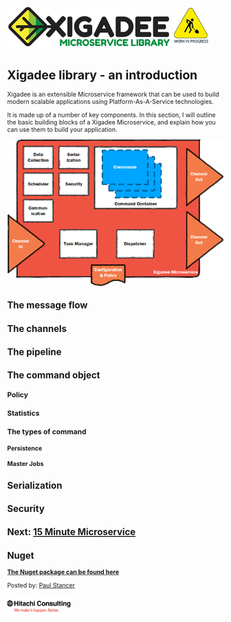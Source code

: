 <div>
<tr>
<td><img src="../../docs/Xigadee2.png" alt="Xigadee"></td>
<td align="right"><img src="../../docs/smallWIP.jpg" alt="Sorry, I'm still working here" height="100"></td>
</tr>
</div>


# Xigadee library - an introduction

Xigadee is an extensible Microservice framework that can be used to build modern scalable applications using Platform-As-A-Service technologies.

It is made up of a number of key components. In this section, I will outline the basic building blocks of a Xigadee Microservice, and explain how you can use them to build your application.

![Xigadee](Xigadee.png)

## The message flow

## The channels

## The pipeline

## The command object

### Policy

### Statistics

### The types of command

#### Persistence

#### Master Jobs


## Serialization

## Security

## Next: [15 Minute Microservice](fifteenminuteMicroservice.md)

## Nuget
**[The Nuget package can be found here](https://www.nuget.org/packages/Xigadee)**

<footer>
  <p>Posted by: <a href="http://github.com/paulstancer">Paul Stancer</a></p>
  <p><img src="../../docs/hitachi.png" alt="Hitachi Consulting" height="50"></p>
</footer>
